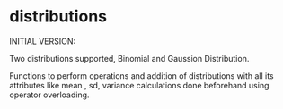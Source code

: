 # distributions
INITIAL VERSION:

 Two distributions supported, Binomial and Gaussion Distribution.
 
 Functions to perform operations and addition of distributions with all its attributes like mean , sd, variance calculations done beforehand using operator overloading. 
